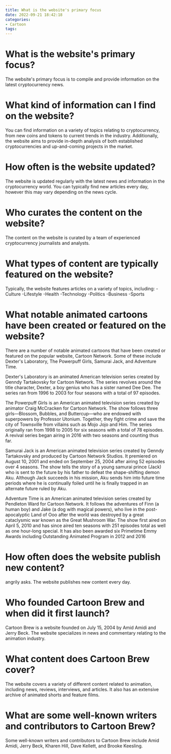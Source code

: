 ```yaml
---
title: What is the website's primary focus
date: 2022-09-21 18:42:18
categories:
- Cartoon
tags:
---
```



#  What is the website's primary focus?

The website's primary focus is to compile and provide information on the latest cryptocurrency news.

# What kind of information can I find on the website?

You can find information on a variety of topics relating to cryptocurrency, from new coins and tokens to current trends in the industry. Additionally, the website aims to provide in-depth analysis of both established cryptocurrencies and up-and-coming projects in the market.

# How often is the website updated?

The website is updated regularly with the latest news and information in the cryptocurrency world. You can typically find new articles every day, however this may vary depending on the news cycle.

# Who curates the content on the website?

The content on the website is curated by a team of experienced cryptocurrency journalists and analysts.

#  What types of content are typically featured on the website?

Typically, the website features articles on a variety of topics, including:
-Culture
-Lifestyle
-Health
-Technology
-Politics
-Business
-Sports

#  What notable animated cartoons have been created or featured on the website?

There are a number of notable animated cartoons that have been created or featured on the popular website, Cartoon Network. Some of these include Dexter's Laboratory, The Powerpuff Girls, Samurai Jack, and Adventure Time.

Dexter's Laboratory is an animated American television series created by Genndy Tartakovsky for Cartoon Network. The series revolves around the title character, Dexter, a boy genius who has a sister named Dee Dee. The series ran from 1996 to 2003 for four seasons with a total of 97 episodes.

The Powerpuff Girls is an American animated television series created by animator Craig McCracken for Cartoon Network. The show follows three girls—Blossom, Bubbles, and Buttercup—who are endowed with superpowers by Professor Utonium. Together, they fight crime and save the city of Townsville from villains such as Mojo Jojo and Him. The series originally ran from 1998 to 2005 for six seasons with a total of 78 episodes. A revival series began airing in 2016 with two seasons and counting thus far.

Samurai Jack is an American animated television series created by Genndy Tartakovsky and produced by Cartoon Network Studios. It premiered on August 10, 2001 and ended on September 25, 2004 after airing 52 episodes over 4 seasons. The show tells the story of a young samurai prince (Jack) who is sent to the future by his father to defeat the shape-shifting demon Aku. Although Jack succeeds in his mission, Aku sends him into future time periods where he is continually foiled until he is finally trapped in an alternate future ruled by Aku.

Adventure Time is an American animated television series created by Pendleton Ward for Cartoon Network. It follows the adventures of Finn (a human boy) and Jake (a dog with magical powers), who live in the post-apocalyptic Land of Ooo after the world was destroyed by a great cataclysmic war known as the Great Mushroom War. The show first aired on April 5, 2010 and has since aired ten seasons with 251 episodes total as well as one hour-long special. It has also been awarded six Primetime Emmy Awards including Outstanding Animated Program in 2012 and 2016

#  How often does the website publish new content?

 angrily asks.
The website publishes new content every day.

#  Who founded Cartoon Brew and when did it first launch?

Cartoon Brew is a website founded on July 15, 2004 by Amid Amidi and Jerry Beck. The website specializes in news and commentary relating to the animation industry.

# What content does Cartoon Brew cover?

The website covers a variety of different content related to animation, including news, reviews, interviews, and articles. It also has an extensive archive of animated shorts and feature films.

# What are some well-known writers and contributors to Cartoon Brew?

Some well-known writers and contributors to Cartoon Brew include Amid Amidi, Jerry Beck, Kharen Hill, Dave Kellett, and Brooke Keesling.